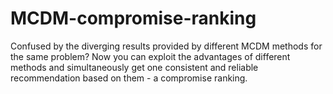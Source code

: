 # MCDM-compromise-ranking
Confused by the diverging results provided by different MCDM methods for the same problem? Now you can exploit the advantages of different methods and simultaneously get one consistent and reliable recommendation based on them - a compromise ranking.
